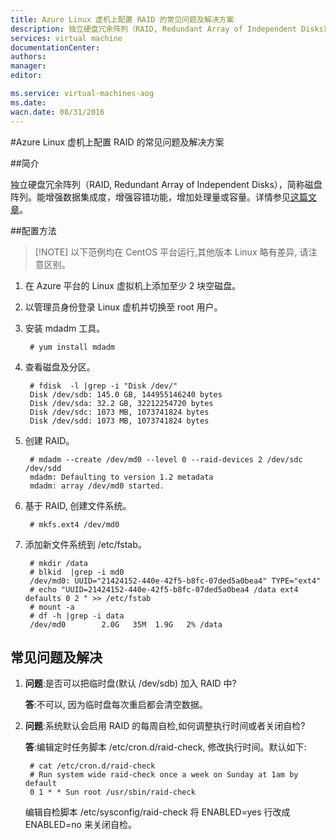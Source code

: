 ```yaml
---
title: Azure Linux 虚机上配置 RAID 的常见问题及解决方案
description: 独立硬盘冗余阵列（RAID, Redundant Array of Independent Disks），简称磁盘阵列。能增强数据集成度，增强容错功能，增加处理量或容量。
services: virtual machine
documentationCenter: 
authors: 
manager: 
editor: 

ms.service: virtual-machines-aog
ms.date: 
wacn.date: 08/31/2016
---
```


#Azure Linux 虚机上配置 RAID 的常见问题及解决方案

##简介

独立硬盘冗余阵列（RAID, Redundant Array of Independent Disks），简称磁盘阵列。能增强数据集成度，增强容错功能，增加处理量或容量。详情参见[这篇文章](https://zh.wikipedia.org/zh-cn/RAID)。

##配置方法

>[!NOTE] 以下范例均在 CentOS 平台运行,其他版本 Linux 略有差异, 请注意区别。

1. 在 Azure 平台的 Linux 虚拟机上添加至少 2 块空磁盘。
2. 以管理员身份登录 Linux 虚机并切换至 root 用户。
3. 安装 mdadm 工具。

        # yum install mdadm

4. 查看磁盘及分区。

        # fdisk  -l |grep -i "Disk /dev/"
        Disk /dev/sdb: 145.0 GB, 144955146240 bytes
        Disk /dev/sda: 32.2 GB, 32212254720 bytes
        Disk /dev/sdc: 1073 MB, 1073741824 bytes
        Disk /dev/sdd: 1073 MB, 1073741824 bytes

5. 创建 RAID。

        # mdadm --create /dev/md0 --level 0 --raid-devices 2 /dev/sdc /dev/sdd
        mdadm: Defaulting to version 1.2 metadata
        mdadm: array /dev/md0 started.

6. 基于 RAID, 创建文件系统。

        # mkfs.ext4 /dev/md0

7. 添加新文件系统到 /etc/fstab。

        # mkdir /data
        # blkid  |grep -i md0
        /dev/md0: UUID="21424152-440e-42f5-b8fc-07ded5a0bea4" TYPE="ext4"
        # echo "UUID=21424152-440e-42f5-b8fc-07ded5a0bea4 /data ext4 defaults 0 2 " >> /etc/fstab
        # mount -a
        # df -h |grep -i data
        /dev/md0        2.0G   35M  1.9G   2% /data

## 常见问题及解决

1. **问题**:是否可以把临时盘(默认 /dev/sdb) 加入 RAID 中?

    **答**:不可以, 因为临时盘每次重启都会清空数据。

2. **问题**:系统默认会启用 RAID 的每周自检,如何调整执行时间或者关闭自检?

    **答**:编辑定时任务脚本 /etc/cron.d/raid-check, 修改执行时间。默认如下:

        # cat /etc/cron.d/raid-check
        # Run system wide raid-check once a week on Sunday at 1am by default
        0 1 * * Sun root /usr/sbin/raid-check

    编辑自检脚本 /etc/sysconfig/raid-check 将 ENABLED=yes 行改成 ENABLED=no 来关闭自检。

